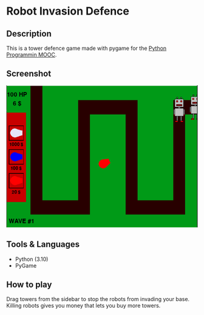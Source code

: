# Robot Invasion Defence

## Description

This is a tower defence game made with pygame for the [Python Programmin MOOC](https://programming-22.mooc.fi/).

## Screenshot

![Gameplay](/assets/screenshot.png "Gameplay")

## Tools & Languages

-   Python (3.10)
-   PyGame

## How to play

Drag towers from the sidebar to stop the robots from invading your base.
Killing robots gives you money that lets you buy more towers.
